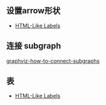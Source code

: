 ## 设置arrow形状

- [HTML-Like Labels](http://www.graphviz.org/doc/info/shapes.html#html)

## 连接 subgraph

[graphviz-how-to-connect-subgraphs](https://stackoverflow.com/questions/2012036/graphviz-how-to-connect-subgraphs)

## 表

- [HTML-Like Labels](http://www.graphviz.org/doc/info/shapes.html#html)
